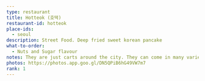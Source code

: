 ```yaml
---
type: restaurant
title: Hotteok (호떡)
restaurant-id: hotteok
place-ids:
  - seoul
description: Street Food. Deep fried sweet korean pancake
what-to-order:
  - Nuts and Sugar flavour
notes: They are just carts around the city. They can come in many varieties but best get the sugar and nuts flavour.
photos: https://photos.app.goo.gl/DN5QPiB6hG49VW7m7
rank: 1
---
```

